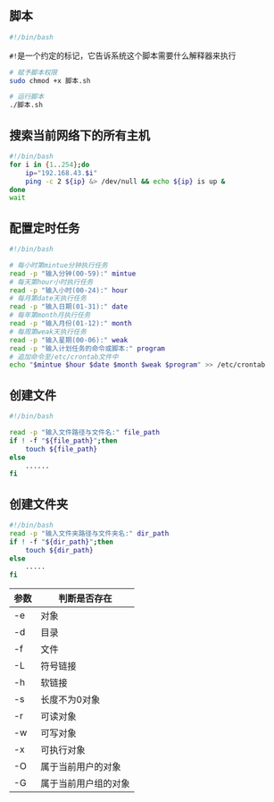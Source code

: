 <!--
 * @Description: 
 * @Version: 1.0
 * @Author: Li Yuanhao
 * @Email: dalao_li@163.com
 * @Date: 2021-01-16 17:59:34
 * @LastEditors: DaLao
 * @LastEditTime: 2021-12-15 21:49:29
--> 

## 脚本

```sh
#!/bin/bash
```

`#!`是一个约定的标记，它告诉系统这个脚本需要什么解释器来执行

```sh
# 赋予脚本权限
sudo chmod +x 脚本.sh

# 运行脚本
./脚本.sh
```

## 搜索当前网络下的所有主机
```sh
#!/bin/bash
for i in {1..254};do
    ip="192.168.43.$i"
    ping -c 2 ${ip} &> /dev/null && echo ${ip} is up &
done
wait
```

## 配置定时任务

```sh
#!/bin/bash

# 每小时第mintue分钟执行任务
read -p "输入分钟(00‐59):" mintue
# 每天第hour小时执行任务
read -p "输入小时(00‐24):" hour
# 每月第date天执行任务
read -p "输入日期(01‐31):" date
# 每年第month月执行任务
read -p "输入月份(01‐12):" month
# 每周第weak天执行任务
read -p "输入星期(00‐06):" weak
read -p "输入计划任务的命令或脚本:" program
# 追加命令至/etc/crontab文件中
echo "$mintue $hour $date $month $weak $program" >> /etc/crontab
```

## 创建文件

```sh
#!/bin/bash

read -p "输入文件路径与文件名:" file_path
if ! -f "${file_path}";then
    touch ${file_path}
else
    ......
fi
```

## 创建文件夹
  
```sh
#!/bin/bash
read -p "输入文件夹路径与文件夹名:" dir_path
if ! -f "${dir_path}";then
    touch ${dir_path}
else
    .....
fi
```

| 参数 | 判断是否存在         |
| ---- | -------------------- |
| -e   | 对象                 |
| -d   | 目录                 |
| -f   | 文件                 |
| -L   | 符号链接             |
| -h   | 软链接               |
| -s   | 长度不为0对象        |
| -r   | 可读对象             |
| -w   | 可写对象             |
| -x   | 可执行对象           |
| -O   | 属于当前用户的对象   |
| -G   | 属于当前用户组的对象 |